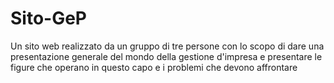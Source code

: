 # Sito-GeP
Un sito web realizzato da un gruppo di tre persone con lo scopo di dare una presentazione generale del mondo della gestione d'impresa e presentare le figure che operano in questo capo e i problemi che devono affrontare
